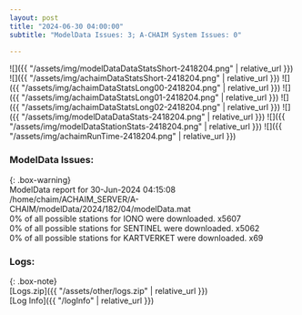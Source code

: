 ```yaml
---
layout: post
title: "2024-06-30 04:00:00"
subtitle: "ModelData Issues: 3; A-CHAIM System Issues: 0"

---
```


![]({{ "/assets/img/modelDataDataStatsShort-2418204.png" | relative_url }})
![]({{ "/assets/img/achaimDataStatsShort-2418204.png" | relative_url }})
![]({{ "/assets/img/achaimDataStatsLong00-2418204.png" | relative_url }})
![]({{ "/assets/img/achaimDataStatsLong01-2418204.png" | relative_url }})
![]({{ "/assets/img/achaimDataStatsLong02-2418204.png" | relative_url }})
![]({{ "/assets/img/modelDataDataStats-2418204.png" | relative_url }})
![]({{ "/assets/img/modelDataStationStats-2418204.png" | relative_url }})
![]({{ "/assets/img/achaimRunTime-2418204.png" | relative_url }})


### ModelData Issues:  
  
{: .box-warning}  
 ModelData report for 30-Jun-2024 04:15:08   
 /home/chaim/ACHAIM_SERVER/A-CHAIM/modelData/2024/182/04/modelData.mat   
 0% of all possible stations for IONO were downloaded. x5607   
 0% of all possible stations for SENTINEL were downloaded. x5062   
 0% of all possible stations for KARTVERKET were downloaded. x69   
  


### Logs:  
  
{: .box-note}  
[Logs.zip]({{ "/assets/other/logs.zip" | relative_url }})  
[Log Info]({{ "/logInfo" | relative_url }})  

